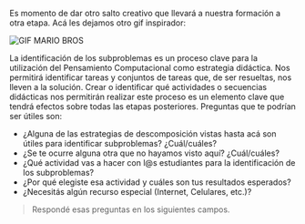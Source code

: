 Es momento de dar otro salto creativo que llevará a nuestra formación a otra etapa. Acá les dejamos otro gif inspirador:

<img src="https://lh6.googleusercontent.com/nP2cgkw86gLqUq_uV0-x84EimRYOWx_7X2ivbnU4H3I5auxSal_Jnn0UOCWe5blgieI2gh5yhPG4I-DJFVOk=w1366-h657" alt="GIF MARIO BROS" width="auto" height="auto">

La identificación de los subproblemas es un proceso clave para la utilización del Pensamiento Computacional como estrategia didáctica. Nos permitirá identificar tareas y conjuntos de tareas que, de ser resueltas, nos lleven a la solución. Crear o identificar qué actividades o secuencias didácticas nos permitirán realizar este proceso es un elemento clave que tendrá efectos sobre todas las etapas posteriores. Preguntas que te podrían ser útiles son:

* ¿Alguna de las estrategias de descomposición vistas hasta acá son útiles para identificar subproblemas? ¿Cuál/cuáles?
* ¿Se te ocurre alguna otra que no hayamos visto aquí? ¿Cuál/cuáles?
* ¿Qué actividad vas a hacer con l@s estudiantes para la identificación de los subproblemas?
* ¿Por qué elegiste esa actividad y cuáles son tus resultados esperados?
* ¿Necesitás algún recurso especial (Internet, Celulares, etc.)?

> Respondé esas preguntas en los siguientes campos.
